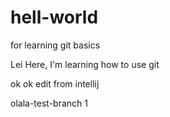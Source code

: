 # hell-world
for learning git basics



Lei Here, I'm learning how to use git

ok ok edit from intellij

olala-test-branch 1
